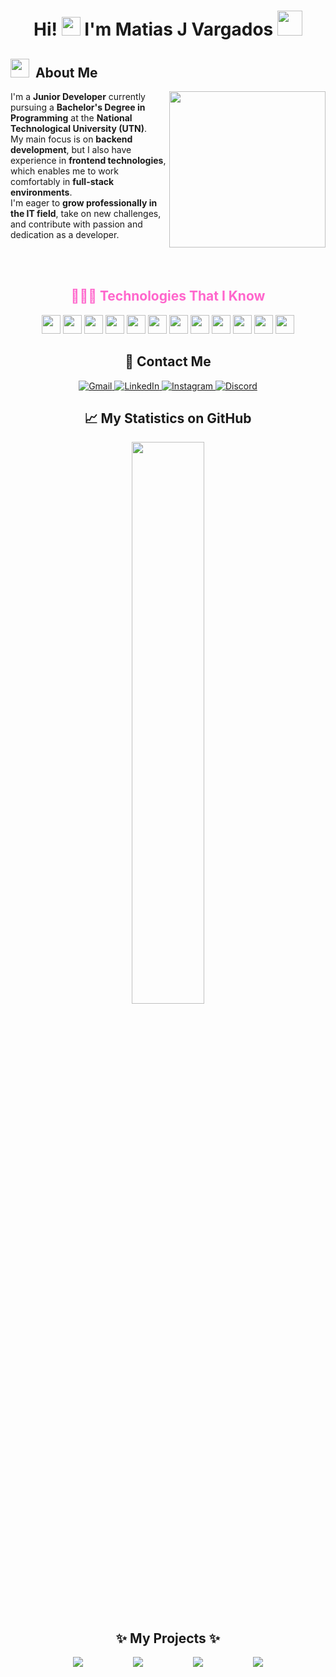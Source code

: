 <h1 align="center">
  Hi! <img src="https://media.giphy.com/media/hvRJCLFzcasrR4ia7z/giphy.gif" width="30px"> I'm Matias J Vargados 
  <img src="https://i.pinimg.com/originals/66/36/d3/6636d37ba22a391c6353b1436a81f656.gif" width="40px">
</h1>



<h2><img src="https://i.pinimg.com/originals/a2/38/d2/a238d2916547ae1aa1738c7e134385e0.gif" width="30px"> &nbsp;About Me</h2>

<picture>
  <img align="right" src="https://i.giphy.com/qgQUggAC3Pfv687qPC.webp" width="250px">
</picture>

<p>
  I'm a <strong>Junior Developer</strong> currently pursuing a <strong>Bachelor's Degree in Programming</strong> at the <strong>National Technological University (UTN)</strong>.<br>
  My main focus is on <strong>backend development</strong>, but I also have experience in <strong>frontend technologies</strong>, which enables me to work comfortably in <strong>full-stack environments</strong>.<br>
  I'm eager to <strong>grow professionally in the IT field</strong>, take on new challenges, and contribute with passion and dedication as a developer.
</p>

<br>
<br>

<h2 align="center" style="color:#ff66cc;">👨🏻‍💻 Technologies That I Know</h2>

<p align="center">
  <img src="https://cdn.jsdelivr.net/gh/devicons/devicon@latest/icons/vscode/vscode-original.svg" width="30" />
  <img src="https://cdn.jsdelivr.net/gh/devicons/devicon@latest/icons/git/git-original.svg" width="30" />
  <img src="https://cdn.jsdelivr.net/gh/devicons/devicon@latest/icons/github/github-original.svg" width="30" />
  <img src="https://cdn.jsdelivr.net/gh/devicons/devicon@latest/icons/mysql/mysql-original-wordmark.svg" width="30" />
  <img src="https://cdn.jsdelivr.net/gh/devicons/devicon@latest/icons/mongodb/mongodb-original-wordmark.svg" width="30" />
  <img src="https://cdn.jsdelivr.net/gh/devicons/devicon@latest/icons/python/python-original.svg" width="30" />
  <img src="https://cdn.jsdelivr.net/gh/devicons/devicon@latest/icons/java/java-original.svg" width="30" />
  <img src="https://cdn.jsdelivr.net/gh/devicons/devicon@latest/icons/html5/html5-original.svg" width="30" />
  <img src="https://cdn.jsdelivr.net/gh/devicons/devicon@latest/icons/css3/css3-original.svg" width="30" />
  <img src="https://cdn.jsdelivr.net/gh/devicons/devicon@latest/icons/javascript/javascript-original.svg" width="30" />
  <img src="https://cdn.jsdelivr.net/gh/devicons/devicon@latest/icons/nodejs/nodejs-original.svg" width="30" />
  <img src="https://cdn.jsdelivr.net/gh/devicons/devicon@latest/icons/selenium/selenium-original.svg" width="30" />
</p>

<h2 align="center">📩 Contact Me</h2>

<p align="center">
  <a href="mailto:mativargados@gmail.com?subject=Hi%20Mati%20,%20nice%20to%20meet%20you!">
    <img src="https://img.shields.io/badge/-Gmail-c14438?style=flat&logo=Gmail&logoColor=white" alt="Gmail" />
  </a>
  <a href="https://www.linkedin.com/in/matias-vargados-5b02a3357/">
    <img src="https://img.shields.io/badge/-LinkedIn-blue?style=flat&logo=Linkedin&logoColor=white" alt="LinkedIn" />
  </a>
  <a href="https://www.instagram.com/mati_vargados/">
    <img src="https://img.shields.io/badge/-Instagram-c13584?style=flat&labelColor=c13584&logo=instagram&logoColor=white" alt="Instagram" />
  </a>
  <a href="https://discord.com/channels/@me/696998447097577482")>
    <img src="https://img.shields.io/badge/-Discord-5865F2?style=flat&logo=discord&logoColor=white" alt="Discord" />
  </a>
</p>


<h2 align="center">📈 My Statistics on GitHub</h2>
<p align="center">
  <img width="48%" src="https://github-readme-streak-stats.herokuapp.com/?user=MatiVargados&theme=tokyonight" />
</p>


<h2 align="center">✨ My Projects ✨</h2>
<p align="center" style="display: flex; flex-wrap: wrap; justify-content: center; gap: 5pc;">
  <a href="https://github.com/Keruza3/Logo_Land_Game">
    <img src="https://github-readme-stats.vercel.app/api/pin/?username=Keruza3&repo=Logo_Land_Game&theme=tokyonight" />
  </a>
  
  <a href="https://github.com/MatiVargados/bot-ig-unfollowers">
    <img src="https://github-readme-stats.vercel.app/api/pin/?username=MatiVargados&repo=bot-ig-unfollowers&theme=tokyonight" />
  </a>
  
  <a href="https://github.com/MatiVargados/matrix-text">
    <img src="https://github-readme-stats.vercel.app/api/pin/?username=MatiVargados&repo=matrix-text&theme=tokyonight" />
  </a>
  
  <a href="https://github.com/MatiVargados/CheckPoint">
    <img src="https://github-readme-stats.vercel.app/api/pin/?username=MatiVargados&repo=CheckPoint&theme=tokyonight" />
  </a> 
</p>




                                                     
          
          
